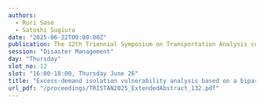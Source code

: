 ```yaml
---
authors:
  - Ruri Sase
  - Satoshi Sugiura
date: "2025-06-22T00:00:00Z"
publication: The 12th Triennial Symposium on Transportation Analysis conference
session: "Disaster Management"
day: "Thursday"
slot_no: 12
slot: "16:00-18:00, Thursday June 26"
title: "Excess-demand isolation vulnerability analysis based on a bipartitioning minimum cut"
url_pdf: "/proceedings/TRISTAN2025_ExtendedAbstract_132.pdf"
---
```

